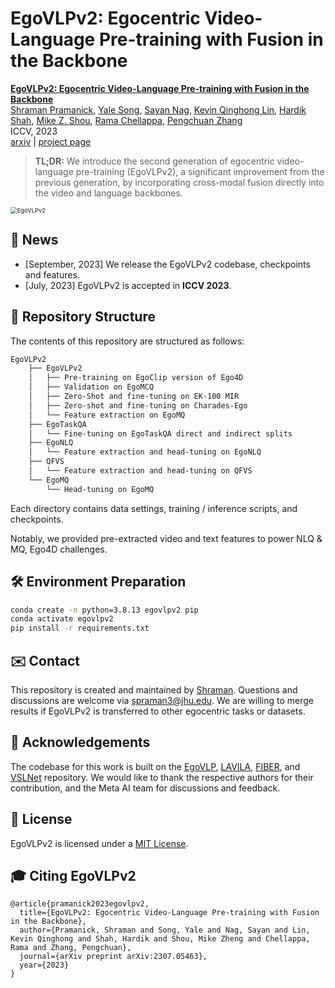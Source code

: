 # EgoVLPv2: Egocentric Video-Language Pre-training with Fusion in the Backbone

[**EgoVLPv2: Egocentric Video-Language Pre-training with Fusion in the Backbone**]()                                     
[Shraman Pramanick](https://shramanpramanick.github.io/), [Yale Song](http://people.csail.mit.edu/yalesong/home/), [Sayan Nag](https://sayannag.github.io/), [Kevin Qinghong Lin](https://qinghonglin.github.io/), [Hardik Shah](https://www.linkedin.com/in/hardik-shah-75ab5429/), [Mike Z. Shou](https://sites.google.com/view/showlab), [Rama Chellappa](https://engineering.jhu.edu/faculty/rama-chellappa/), [Pengchuan Zhang](https://pzzhang.github.io/pzzhang/)                
ICCV, 2023               
[arxiv](https://arxiv.org/pdf/2307.05463.pdf) | [project page](https://shramanpramanick.github.io/EgoVLPv2/)

> **TL;DR:** We introduce the second generation of egocentric video-language pre-training (EgoVLPv2), a significant improvement from the previous generation, by incorporating cross-modal fusion directly into the video and language backbones.

<img src="/Figures/EgoVLPv2_System.gif" alt="EgoVLPv2" style="zoom:67%;" />

## 📢 News

- [September, 2023] We release the EgoVLPv2 codebase, checkpoints and features.
- [July, 2023] EgoVLPv2 is accepted in **ICCV 2023**.

## 📁 Repository Structure

The contents of this repository are structured as follows:

```bash
EgoVLPv2
    ├── EgoVLPv2
    │   ├── Pre-training on EgoClip version of Ego4D
    │   ├── Validation on EgoMCQ 
    │   ├── Zero-Shot and fine-tuning on EK-100 MIR
    │   ├── Zero-shot and fine-tuning on Charades-Ego
    │   └── Feature extraction on EgoMQ
    ├── EgoTaskQA
    │   └── Fine-tuning on EgoTaskQA direct and indirect splits
    ├── EgoNLQ
    │   └── Feature extraction and head-tuning on EgoNLQ 
    ├── QFVS
    │   └── Feature extraction and head-tuning on QFVS
    └── EgoMQ
        └── Head-tuning on EgoMQ 
```

Each directory contains data settings, training / inference scripts, and checkpoints.

Notably, we provided pre-extracted video and text features to power NLQ & MQ, Ego4D challenges.

## 🛠️ Environment Preparation

```bash
conda create -n python=3.8.13 egovlpv2 pip
conda activate egovlpv2
pip install -r requirements.txt
```

## ✉️ Contact
This repository is created and maintained by [Shraman](https://shramanpramanick.github.io/). Questions and discussions are welcome via spraman3@jhu.edu.
We are willing to merge results if EgoVLPv2 is transferred to other egocentric tasks or datasets.

## 🙏 Acknowledgements
The codebase for this work is built on the [EgoVLP](https://github.com/showlab/EgoVLP/tree/f3e8895c7a1a691bc7fb0c07618c3be0015887eb), [LAVILA](https://github.com/facebookresearch/LaViLa), [FIBER](https://github.com/microsoft/FIBER), and [VSLNet](https://github.com/26hzhang/VSLNet) repository. We would like to thank the respective authors for their contribution, and the Meta AI team for discussions and feedback.

## 📄 License

EgoVLPv2 is licensed under a [MIT License](./LICENSE).

## 🎓 Citing EgoVLPv2

```
@article{pramanick2023egovlpv2,
  title={EgoVLPv2: Egocentric Video-Language Pre-training with Fusion in the Backbone},
  author={Pramanick, Shraman and Song, Yale and Nag, Sayan and Lin, Kevin Qinghong and Shah, Hardik and Shou, Mike Zheng and Chellappa, Rama and Zhang, Pengchuan},
  journal={arXiv preprint arXiv:2307.05463},
  year={2023}
}
```
